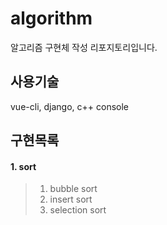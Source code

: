 # algorithm
알고리즘 구현체 작성 리포지토리입니다.

## 사용기술
vue-cli, django, c++ console


## 구현목록
#### 1. sort
> 1. bubble sort 
> 2. insert sort
> 3. selection sort
